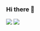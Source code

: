 ### Hi there 👋

<img src="https://github-readme-stats.vercel.app/api?username=ehgmlKim&layout=compact">
<img src="https://github-readme-stats-sigma-five.vercel.app/api/top-langs/?username=ehgmlKim&layout=compact">

<!--
**ehgmlKim/ehgmlKim** is a ✨ _special_ ✨ repository because its `README.md` (this file) appears on your GitHub profile.

Here are some ideas to get you started:

- 🔭 I’m currently working on ...
- 🌱 I’m currently learning ...
- 👯 I’m looking to collaborate on ...
- 🤔 I’m looking for help with ...
- 💬 Ask me about ...
- 📫 How to reach me: ...
- 😄 Pronouns: ...
- ⚡ Fun fact: ...
-->
